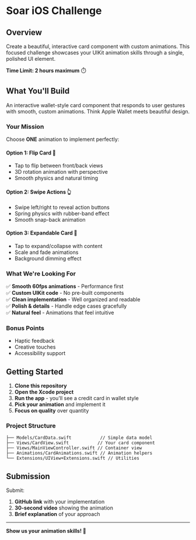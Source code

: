 # Soar iOS Challenge

## Overview

Create a beautiful, interactive card component with custom animations. This focused challenge showcases your UIKit animation skills through a single, polished UI element.

**Time Limit: 2 hours maximum** ⏱️

## What You'll Build

An interactive wallet-style card component that responds to user gestures with smooth, custom animations. Think Apple Wallet meets beautiful design.

### Your Mission

Choose **ONE** animation to implement perfectly:

#### Option 1: Flip Card 🔄

- Tap to flip between front/back views
- 3D rotation animation with perspective
- Smooth physics and natural timing

#### Option 2: Swipe Actions 👆

- Swipe left/right to reveal action buttons
- Spring physics with rubber-band effect
- Smooth snap-back animation

#### Option 3: Expandable Card 📱

- Tap to expand/collapse with content
- Scale and fade animations
- Background dimming effect

### What We're Looking For

✅ **Smooth 60fps animations** - Performance first  
✅ **Custom UIKit code** - No pre-built components  
✅ **Clean implementation** - Well organized and readable  
✅ **Polish & details** - Handle edge cases gracefully  
✅ **Natural feel** - Animations that feel intuitive

### Bonus Points

- Haptic feedback
- Creative touches
- Accessibility support

## Getting Started

1. **Clone this repository**
2. **Open the Xcode project**
3. **Run the app** - you'll see a credit card in wallet style
4. **Pick your animation** and implement it
5. **Focus on quality** over quantity

### Project Structure

```
├── Models/CardData.swift           // Simple data model
├── Views/CardView.swift           // Your card component
├── Views/MainViewController.swift // Container view
├── Animations/CardAnimations.swift // Animation helpers
└── Extensions/UIView+Extensions.swift // Utilities
```

## Submission

Submit:

1. **GitHub link** with your implementation
2. **30-second video** showing the animation
3. **Brief explanation** of your approach

---

**Show us your animation skills! 🎨**

